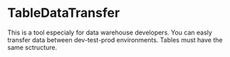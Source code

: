 # TableDataTransfer
This is a tool especialy for data warehouse developers. You can easly transfer data between dev-test-prod environments. Tables must have the same sctructure.
